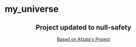 # my_universe

<div align="center">
 <h2>Project updated to null-safety</h2>
  <a href="https://github.com/afzalali15/flutter_universe">Based on Afzala's Project</a>
</div>
 
